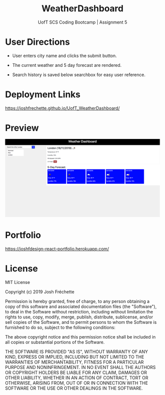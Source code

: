 <h1 align="center">WeatherDashboard</h1>
<p align="center">UofT SCS Coding Bootcamp | Assignment 5</p>

# User Directions

* User enters city name and clicks the submit button.

* The current weather and 5 day forecast are rendered.

* Search history is saved below searchbox for easy user reference.

# Deployment Links

https://joshfrechette.github.io/UofT_WeatherDashboard/

# Preview

![Weather Dashboard Image](assets/WDPreview.png)

# Portfolio

https://joshfdesign-react-portfolio.herokuapp.com/

# License

MIT License

Copyright (c) 2019 Josh Fréchette

Permission is hereby granted, free of charge, to any person obtaining a copy of this software and associated documentation files (the "Software"), to deal in the Software without restriction, including without limitation the rights to use, copy, modify, merge, publish, distribute, sublicense, and/or sell copies of the Software, and to permit persons to whom the Software is furnished to do so, subject to the following conditions:

The above copyright notice and this permission notice shall be included in all copies or substantial portions of the Software.

THE SOFTWARE IS PROVIDED "AS IS", WITHOUT WARRANTY OF ANY KIND, EXPRESS OR IMPLIED, INCLUDING BUT NOT LIMITED TO THE WARRANTIES OF MERCHANTABILITY, FITNESS FOR A PARTICULAR PURPOSE AND NONINFRINGEMENT. IN NO EVENT SHALL THE AUTHORS OR COPYRIGHT HOLDERS BE LIABLE FOR ANY CLAIM, DAMAGES OR OTHER LIABILITY, WHETHER IN AN ACTION OF CONTRACT, TORT OR OTHERWISE, ARISING FROM, OUT OF OR IN CONNECTION WITH THE SOFTWARE OR THE USE OR OTHER DEALINGS IN THE SOFTWARE.